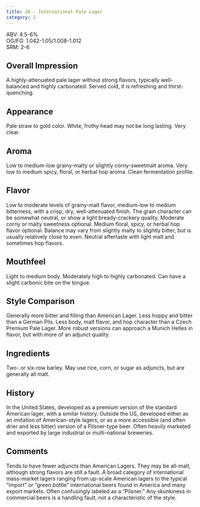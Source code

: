```yaml
---
title: 2A - International Pale Lager
category: 2
---
```


ABV: 4.5-6%  
OG/FG: 1.042-1.05/1.008-1.012  
SRM: 2-6  

## Overall Impression
A highly-attenuated pale lager without strong flavors, typically well-balanced and highly carbonated. Served cold, it is refreshing and thirst-quenching.

## Appearance
Pale straw to gold color. White, frothy head may not be long lasting. Very clear.

## Aroma
Low to medium-low grainy-malty or slightly corny-sweetmalt aroma. Very low to medium spicy, floral, or herbal hop aroma. Clean fermentation profile.

## Flavor
Low to moderate levels of grainy-malt flavor, medium-low to medium bitterness, with a crisp, dry, well-attenuated finish. The grain character can be somewhat neutral, or show a light bready-crackery quality. Moderate corny or malty sweetness optional. Medium floral, spicy, or herbal hop flavor optional. Balance may vary from slightly malty to slightly bitter, but is usually relatively close to even. Neutral aftertaste with light malt and sometimes hop flavors.

## Mouthfeel
Light to medium body. Moderately high to highly carbonated. Can have a slight carbonic bite on the tongue.

## Style Comparison
Generally more bitter and filling than American Lager. Less hoppy and bitter than a German Pils. Less body, malt flavor, and hop character than a Czech Premium Pale Lager. More robust versions can approach a Munich Helles in flavor, but with more of an adjunct quality.

## Ingredients
Two- or six-row barley. May use rice, corn, or sugar as adjuncts, but are generally all malt.

## History
In the United States, developed as a premium version of the standard American lager, with a similar history. Outside the US, developed either as an imitation of American-style lagers, or as a more accessible (and often drier and less bitter) version of a Pilsner-type beer. Often heavily marketed and exported by large industrial or multi-national breweries.

## Comments
Tends to have fewer adjuncts than American Lagers. They may be all-malt, although strong flavors are still a fault. A broad category of international mass-market lagers ranging from up-scale American lagers to the typical “import” or “green bottle” international beers found in America and many export markets. Often confusingly labeled as a “Pilsner.” Any skunkiness in commercial beers is a handling fault, not a characteristic of the style.